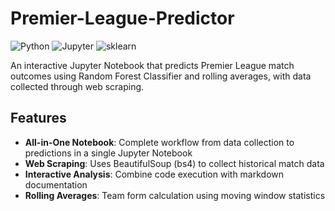# Premier-League-Predictor


![Python](https://img.shields.io/badge/Python-3.6%2B-blue.svg)
![Jupyter](https://img.shields.io/badge/Jupyter-Notebook-orange.svg)
![sklearn](https://img.shields.io/badge/scikit--learn-1.0%2B-lightgrey.svg)


An interactive Jupyter Notebook that predicts Premier League match outcomes using Random Forest Classifier and rolling averages, with data collected through web scraping.

## Features

- **All-in-One Notebook**: Complete workflow from data collection to predictions in a single Jupyter Notebook
- **Web Scraping**: Uses BeautifulSoup (bs4) to collect historical match data
- **Interactive Analysis**: Combine code execution with markdown documentation
- **Rolling Averages**: Team form calculation using moving window statistics
